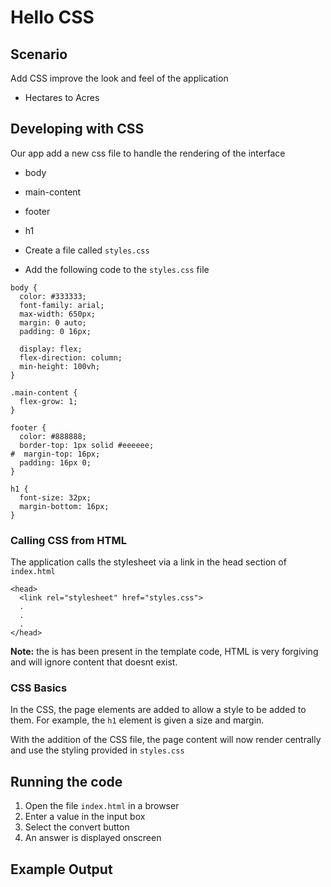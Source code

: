 # Hello CSS 
 

## Scenario
 Add CSS improve the look and feel of the application

* Hectares to Acres

 
## Developing with CSS
 
Our app add a new css file to handle the rendering of the interface

* body
* main-content
* footer
* h1
 
* Create a file called `styles.css`
* Add the following code to the `styles.css` file

```
body {
  color: #333333;
  font-family: arial;
  max-width: 650px;
  margin: 0 auto;
  padding: 0 16px;

  display: flex;
  flex-direction: column;
  min-height: 100vh;
}

.main-content {
  flex-grow: 1;
}

footer {
  color: #888888;
  border-top: 1px solid #eeeeee;
#  margin-top: 16px;
  padding: 16px 0;
}

h1 {
  font-size: 32px;
  margin-bottom: 16px;
}
```


### Calling CSS from HTML

The application calls the stylesheet via a link in the head section of `index.html`
```
<head>
  <link rel="stylesheet" href="styles.css">
  .
  .
  .
</head>
```
__Note:__ the is has been present in the template code, HTML is very forgiving and will ignore content that doesnt exist.


### CSS Basics

In the CSS, the page elements are added to allow a style to be added to them. For example, the `h1` element is given a size and margin.

With the addition of the CSS file, the page content will now render centrally and use the styling provided in `styles.css`

 
## Running the code
 
1. Open the file `index.html` in a browser
2. Enter a value in the input box
3. Select the convert button
4. An answer is displayed onscreen


## Example Output

